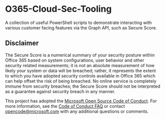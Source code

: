 
# O365-Cloud-Sec-Tooling
A collection of useful PowerShell scripts to demonstrate interacting with various customer facing features via the Graph API,
such as Secure Score.

## Disclaimer
The Secure Score is a numerical summary of your security posture within Office 365 based on system configurations, user behavior and other security related measurements; it is not an absolute measurement of how likely your system or data will be breached; rather, it represents the extent to which you have adopted security controls available in Office 365 which can help offset the risk of being breached. No online service is completely immune from security breaches; the Secure Score should not be interpreted as a guarantee against security breach in any manner.


This project has adopted the [Microsoft Open Source Code of Conduct](https://opensource.microsoft.com/codeofconduct/). For more information, see the [Code of Conduct FAQ](https://opensource.microsoft.com/codeofconduct/faq/) or contact [opencode@microsoft.com](mailto:opencode@microsoft.com) with any additional questions or comments.

